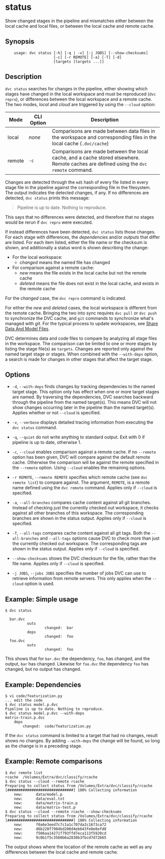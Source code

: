 # status

Show changed stages in the pipeline and mismatches either between the local cache and local files, or between the local cache and remote cache.

## Synopsis

```usage
    usage: dvc status [-h] [-q | -v] [-j JOBS] [--show-checksums]
                      [-c] [-r REMOTE] [-a] [-T] [-d]
                      [targets [targets ...]]
```

## Description

`dvc status` searches for changes in the pipeline, either showing which stages have changed in the local workspace and must be reproduced (`dvc repro`), or differences between the local workspace and a remote cache.  The two modes, _local_ and _cloud_ are triggered by using the `--cloud` option:

Mode   | CLI Option | Description
-------|------------|----------------------------------
local  | _none_     | Comparisons are made between data files in the workspace and corresponding files in the local cache (`.dvc/cache`)
remote | `-c`  | Comparisons are made between the local cache, and a cache stored elsewhere.  Remote caches are defined using the `dvc remote` command.

Changes are detected through the `md5` hash of every file listed in every stage file in the pipeline against the corresponding file in the filesystem.  The output indicates the detected changes, if any.  If no differences are detected, `dvc status` prints this message:

> Pipeline is up to date. Nothing to reproduce.

This says that no differences were detected, and therefore that no stages would be rerun if `dvc repro` were executed.

If instead differences have been detected, `dvc status` lists those changes.  For each stage with differences, the _dependencies_ and/or _outputs_ that differ are listed.  For each item listed, either the file name or the checksum is shown, and additionally a status word is shown describing the change:

* For the local workspace:
    * _changed_ means the named file has changed
* For comparison against a remote cache:
    * _new_ means the file exists in the local cache but not the remote cache
    * _deleted_ means the file does not exist in the local cache, and exists in the remote cache

For the _changed_ case, the `dvc repro` command is indicated.  

For either the _new_ and _deleted_ cases, the local workspace is different from the remote cache.  Bringing the two into sync requires  `dvc pull` or `dvc push` to synchronize the DVC cache, and `git` commands to synchronize what's managed with _git_.  For the typical process to update workspaces, see [Share Data And Model Files](/doc/use-cases/share-data-and-model-files).

DVC determines data and code files to compare by analyzing all stage files in the workspace.  The comparison can be limited to one or more stages by listing the stage file(s) as `targets`.  Changes are reported only against the named target stage or stages.  When combined with the `--with-deps` option, a search is made for changes in other stages that affect the target stage. 

## Options

* `-d`, `--with-deps` finds changes by tracking dependencies to the named target stage.  This option only has effect when one or more target stages are named.  By traversing the dependencies, DVC searches backward through the pipeline from the named target(s).  This means DVC will not show changes occurring later in the pipeline than the named target(s).  Applies whether or not `--cloud` is specified.

* `-v`, `--verbose` displays detailed tracing information from executing the `dvc status` command.

* `-q`, `--quiet` do not write anything to standard output. Exit with 0 if pipeline is up to date, otherwise 1.

* `-c`, `--cloud` enables comparison against a remote cache.  If no `--remote` option has been given, DVC will compare against the default remote cache.  Otherwise the comparison will be against the remote specified in the `--remote` option.  Using `--cloud` enables the remaining options.

* `-r REMOTE`, `--remote REMOTE` specifies which remote cache (see `dvc remote list`) to compare against.  The argument, `REMOTE`, is a remote name defined using the `dvc remote` command.   Applies only if `--cloud` is specified.

* `-a`, `--all-branches` compares cache content against all git branches.  Instead of checking just the currently checked out workspace, it checks against all other branches of this workspace.  The corresponding branches are shown in the status output.  Applies only if `--cloud` is specified.

* `-T`, `--all-tags`  compares cache content against all git tags.  Both the `--all-branches` and `--all-tags` options cause DVC to check more than just the currently checked out workspace.  The corresponding tags are shown in the status output.  Applies only if `--cloud` is specified.

* `--show-checksums`  shows the DVC checksum for the file, rather than the file name.  Applies only if `--cloud` is specified.

* `-j JOBS`, `--jobs JOBS` specifies the number of jobs DVC can use to retrieve information from remote servers.  This only applies when the `--cloud` option is used.

## Example: Simple usage

```dvc
$ dvc status

  bar.dvc
          outs
                  changed:  bar
          deps
                  changed:  foo
  foo.dvc
          outs
                  changed:  foo
```

This shows that for `bar.dvc` the dependency, `foo`, has changed, and the output, `bar` has changed.  Likewise for `foo.dvc` the dependency `foo` has changed, but no output has changed.

## Example: Dependencies

```dvc
$ vi code/featurization.py
... edit the code
$ dvc status model.p.dvc 
Pipeline is up to date. Nothing to reproduce.
$ dvc status model.p.dvc --with-deps
matrix-train.p.dvc
	deps
		changed:  code/featurization.py
```

If the `dvc status` command is limited to a target that had no changes, result shows no changes.  By adding `--with-deps` the change will be found, so long as the change is in a preceding stage.

## Example: Remote comparisons

```dvc
$ dvc remote list
rcache	/Volumes/Extra/dvc/classify/rcache
$ dvc status --cloud --remote rcache
Preparing to collect status from /Volumes/Extra/dvc/classify/rcache
[##############################] 100% Collecting information
	new:      data/model.p
	new:      data/eval.txt
	new:      data/matrix-train.p
	new:      data/matrix-test.p
$ dvc status --cloud --remote rcache --show-checksums
Preparing to collect status from /Volumes/Extra/dvc/classify/rcache
[##############################] 100% Collecting information
	new:      f0a6e3eed7c7c1a1c707da2c1673ca72
	new:      d6b228f7904bd200d4eb643fe0e8efd8
	new:      f506aa14271f793ffd7eca113f5920cd
	new:      9c0b1f5c3560b6a2838b3fbcd7d72665
```

The output shows where the location of the remote cache as well as any differences between the local cache and remote cache.  
